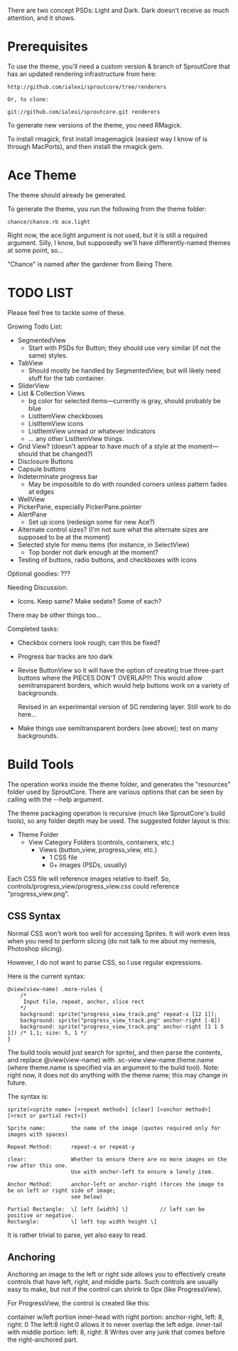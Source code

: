 There are two concept PSDs: Light and Dark. Dark doesn't receive as much attention, and it shows.

Prerequisites
=============
To use the theme, you'll need a custom version & branch of SproutCore that has an updated rendering infrastructure
from here:

    http://github.com/ialexi/sproutcore/tree/renderers
    
    Or, to clone:
    
    git://github.com/ialexi/sproutcore.git renderers
    
To generate new versions of the theme, you need RMagick.

To install rmagick, first install imagemagick (easiest way I know of is through MacPorts),
and then install the rmagick gem.

Ace Theme
=========
The theme should already be generated.

To generate the theme, you run the following from the theme folder:

    chance/chance.rb ace.light

Right now, the ace.light argument is not used, but it is still a required argument.
Silly, I know, but supposedly we'll have differently-named themes at some point, so...

"Chance" is named after the gardener from Being There.

TODO LIST
=========
Please feel free to tackle some of these.

Growing Todo List:

- SegmentedView
	- Start with PSDs for Button; they should use very similar (if not the same) styles.
- TabView
  - Should mostly be handled by SegmentedView, but will likely need stuff for the tab container.
- SliderView
- List & Collection Views
	- bg color for selected items—currently is gray, should probably be blue
	- ListItemView checkboxes
	- ListItemView icons
	- ListItemView unread or whatever indicators
	- ... any other ListItemView things.
- Grid View? (doesn't appear to have much of a style at the moment—should that be changed?)
- Disclosure Buttons
- Capsule buttons
- Indeterminate progress bar
	- May be impossible to do with rounded corners unless pattern fades at edges
- WellView
- PickerPane, especially PickerPane.pointer
- AlertPane
	- Set up icons (redesign some for new Ace?)
- Alternate control sizes? (I'm not sure what the alternate sizes are supposed to be at the moment)
- Selected style for menu items (for instance, in SelectView)
  - Top border not dark enough at the moment?
- Testing of buttons, radio buttons, and checkboxes with icons

Optional goodies: ???

Needing Discussion:

- Icons. Keep same? Make sedate? Some of each?

There may be other things too...


Completed tasks:

- Checkbox corners look rough; can this be fixed?
- Progress bar tracks are too dark
- Revise ButtonView so it will have the option of creating true three-part buttons
  where the PIECES DON'T OVERLAP!!! This would allow semitransparent borders, which
  would help buttons work on a variety of backgrounds.
  
  Revised in an experimental version of SC rendering layer. Still work to do here...
- Make things use semitransparent borders (see above); test on many backgrounds.


Build Tools
===========
The operation works inside the theme folder, and generates the "resources" folder used
by SproutCore. There are various options that can be seen by calling with the --help argument.

The theme packaging operation is recursive (much like SproutCore's build tools), so
any folder depth may be used. The suggested folder layout is this:

* Theme Folder
	* View Category Folders (controls, containers, etc.)
		* Views (button\_view, progress\_view, etc.)
			* 1 CSS file
			* 0+ images (PSDs, usually)

Each CSS file will reference images relative to itself. So, controls/progress\_view/progress_view.css
could reference "progress\_view.png".

CSS Syntax
----------
Normal CSS won't work too well for accessing Sprites. It will work even less when
you need to perform slicing (do not talk to me about my nemesis, Photoshop slicing).

However, I do not want to parse CSS, so I use regular expressions.

Here is the current syntax:

	@view(view-name) .more-rules {
		/*
		 Input file, repeat, anchor, slice rect
		*/
		background: sprite("progress_view_track.png" repeat-x [12 1]);
		background: sprite("progress_view_track.png" anchor-right [-8])
		background: sprite("progress_view_track.png" anchor-right [1 1 5 1]) /* 1,1; size: 5, 1 */
	}

The build tools would just search for sprite(, and then parse the contents, and replace @view(view-name)
with .sc-view.view-name.theme.name (where theme.name is specified via an argument to the build tool).
Note: right now, it does not do anything with the theme name; this may change in future.

The syntax is:

	sprite(<sprite name> [<repeat method>] [clear] [<anchor method>] [<rect or partial rect>])
	
	Sprite name: 		the name of the image (quotes required only for images with spaces)
	
	Repeat Method:		repeat-x or repeat-y
	
	clear:				Whether to ensure there are no more images on the row after this one.
						Use with anchor-left to ensure a lonely item.
	
	Anchor Method:		anchor-left or anchor-right (forces the image to be on left or right side of image;
						see below)
						
	Partial Rectangle: 	\[ left [width] \]			// left can be positive or negative.
	Rectangle:		   	\[ left top width height \]

It is rather trivial to parse, yet also easy to read.

Anchoring
---------
Anchoring an image to the left or right side allows you to effectively create controls that have left,
right, and middle parts. Such controls are usually easy to make, but not if the control can shrink to
0px (like ProgressView).

For ProgressView, the control is created like this:

container w/left portion
	inner-head with right portion: anchor-right, left: 8, right: 0
		The left:8 right:0 allows it to never overlap the left edge.
	inner-tail with middle portion: left: 8, right: 8
		Writes over any junk that comes before the right-anchored part.

	